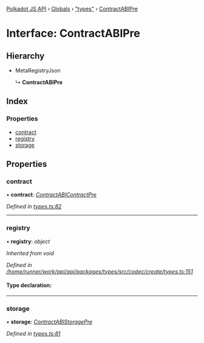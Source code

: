 [Polkadot JS API](../README.md) › [Globals](../globals.md) › ["types"](../modules/_types_.md) › [ContractABIPre](_types_.contractabipre.md)

# Interface: ContractABIPre

## Hierarchy

* MetaRegistryJson

  ↳ **ContractABIPre**

## Index

### Properties

* [contract](_types_.contractabipre.md#contract)
* [registry](_types_.contractabipre.md#registry)
* [storage](_types_.contractabipre.md#storage)

## Properties

###  contract

• **contract**: *[ContractABIContractPre](_types_.contractabicontractpre.md)*

*Defined in [types.ts:82](https://github.com/polkadot-js/api/blob/21ac0ac2fb/packages/api-contract/src/types.ts#L82)*

___

###  registry

• **registry**: *object*

*Inherited from void*

*Defined in [/home/runner/work/api/api/packages/types/src/codec/create/types.ts:151](https://github.com/polkadot-js/api/blob/21ac0ac2fb/packages/types/src/codec/create/types.ts#L151)*

#### Type declaration:

___

###  storage

• **storage**: *[ContractABIStoragePre](../modules/_types_.md#contractabistoragepre)*

*Defined in [types.ts:81](https://github.com/polkadot-js/api/blob/21ac0ac2fb/packages/api-contract/src/types.ts#L81)*
